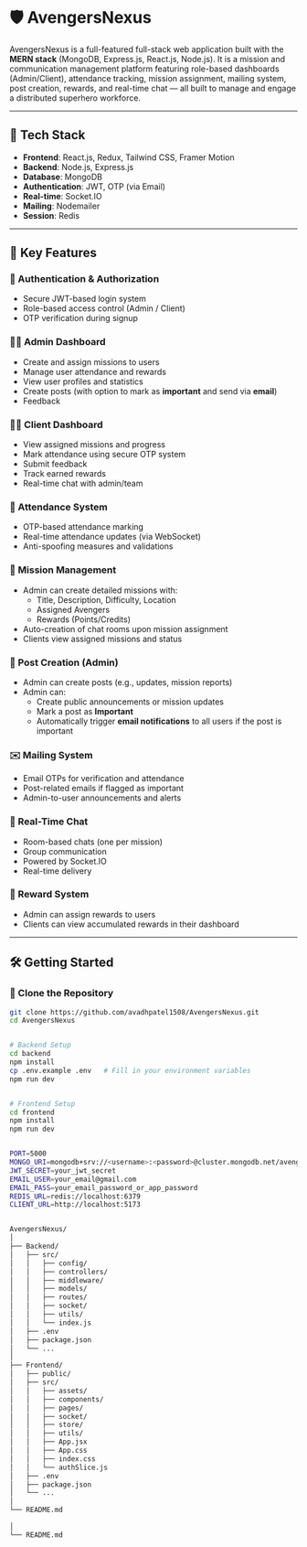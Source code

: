 # 🛡️ AvengersNexus

AvengersNexus is a full-featured full-stack web application built with the **MERN stack** (MongoDB, Express.js, React.js, Node.js). It is a mission and communication management platform featuring role-based dashboards (Admin/Client), attendance tracking, mission assignment, mailing system, post creation, rewards, and real-time chat — all built to manage and engage a distributed superhero workforce.

---

## 🚀 Tech Stack

- **Frontend**: React.js, Redux, Tailwind CSS, Framer Motion
- **Backend**: Node.js, Express.js
- **Database**: MongoDB
- **Authentication**: JWT, OTP (via Email)
- **Real-time**: Socket.IO
- **Mailing**: Nodemailer
- **Session**: Redis
---
## 📌 Key Features

### 🔐 Authentication & Authorization
- Secure JWT-based login system
- Role-based access control (Admin / Client)
- OTP verification during signup

### 🧑‍💼 Admin Dashboard
- Create and assign missions to users
- Manage user attendance and rewards
- View user profiles and statistics
- Create posts (with option to mark as **important** and send via **email**)
- Feedback 

### 👨‍🎓 Client Dashboard
- View assigned missions and progress
- Mark attendance using secure OTP system
- Submit feedback
- Track earned rewards
- Real-time chat with admin/team

### 📅 Attendance System
- OTP-based attendance marking
- Real-time attendance updates (via WebSocket)
- Anti-spoofing measures and validations

### 🎯 Mission Management
- Admin can create detailed missions with:
  - Title, Description, Difficulty, Location
  - Assigned Avengers
  - Rewards (Points/Credits)
- Auto-creation of chat rooms upon mission assignment
- Clients view assigned missions and status

### 📝 Post Creation (Admin)
- Admin can create posts (e.g., updates, mission reports)
- Admin can:
  - Create public announcements or mission updates
  - Mark a post as **Important**
  - Automatically trigger **email notifications** to all users if the post is important

### ✉️ Mailing System
- Email OTPs for verification and attendance
- Post-related emails if flagged as important
- Admin-to-user announcements and alerts

### 💬 Real-Time Chat
- Room-based chats (one per mission)
- Group communication
- Powered by Socket.IO
- Real-time delivery

### 🎁 Reward System
- Admin can assign rewards to users
- Clients can view accumulated rewards in their dashboard

---

## 🛠️ Getting Started

### 📁 Clone the Repository

```bash
git clone https://github.com/avadhpatel1508/AvengersNexus.git
cd AvengersNexus


# Backend Setup
cd backend
npm install
cp .env.example .env   # Fill in your environment variables
npm run dev


# Frontend Setup
cd frontend
npm install
npm run dev


PORT=5000
MONGO_URI=mongodb+srv://<username>:<password>@cluster.mongodb.net/avengersDB
JWT_SECRET=your_jwt_secret
EMAIL_USER=your_email@gmail.com
EMAIL_PASS=your_email_password_or_app_password
REDIS_URL=redis://localhost:6379
CLIENT_URL=http://localhost:5173


AvengersNexus/
│
├── Backend/
│   ├── src/
│   │   ├── config/
│   │   ├── controllers/
│   │   ├── middleware/
│   │   ├── models/
│   │   ├── routes/
│   │   ├── socket/
│   │   ├── utils/
│   │   └── index.js
│   ├── .env
│   ├── package.json
│   └── ...
│
├── Frontend/
│   ├── public/
│   ├── src/
│   │   ├── assets/
│   │   ├── components/
│   │   ├── pages/
│   │   ├── socket/
│   │   ├── store/
│   │   ├── utils/
│   │   ├── App.jsx
│   │   ├── App.css
│   │   ├── index.css
│   │   └── authSlice.js
│   ├── .env
│   ├── package.json
│   └── ...
│
└── README.md

│
└── README.md
